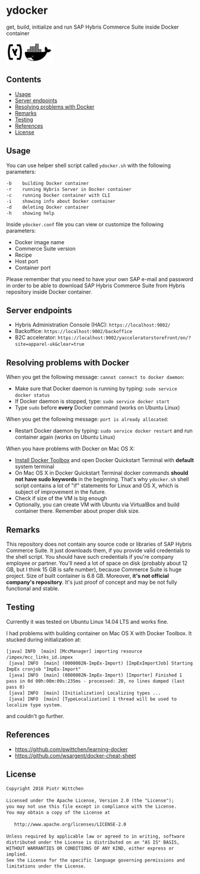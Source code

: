 ydocker
=======

get, build, initialize and run SAP Hybris Commerce Suite inside Docker container

![ydocker logo](ydocker.png)

Contents
--------
- [Usage](#usage)
- [Server endpoints](#server-endpoints)
- [Resolving problems with Docker](#resolving-problems-with-docker)
- [Remarks](#remarks)
- [Testing](#testing)
- [References](#references)
- [License](#license)

Usage
-----

You can use helper shell script called `ydocker.sh` with the following parameters:

```
-b    building Docker container
-r    running Hybris Server in Docker container
-c    running Docker container with CLI
-i    showing info about Docker container
-d    deleting Docker container
-h    showing help
```

Inside `ydocker.conf` file you can view or customize the following parameters:
- Docker image name
- Commerce Suite version
- Recipe
- Host port
- Container port

Please remember that you need to have your own SAP e-mail and password
in order to be able to download SAP Hybris Commerce Suite from Hybris repository inside Docker container.

Server endpoints
----------------
- Hybris Administration Console (HAC): `https://localhost:9002/`
- Backoffice: `https://localhost:9002/backoffice`
- B2C accelerator: `https://localhost:9002/yacceleratorstorefront/en/?site=apparel-uk&clear=true`

Resolving problems with Docker
------------------------------

When you get the following message: `cannot connect to docker daemon`:
- Make sure that Docker daemon is running by typing: `sudo service docker status`
- If Docker daemon is stopped, type: `sudo service docker start`
- Type `sudo` before **every** Docker command (works on Ubuntu Linux)

When you get the following message: `port is already allocated`:
- Restart Docker daemon by typing: `sudo service docker restart` and run container again (works on Ubuntu Linux)

When you have problems with Docker on Mac OS X:
- [Install Docker Toolbox](https://getcarina.com/docs/tutorials/docker-install-mac/) and open Docker Quickstart Terminal with **default** system terminal
- On Mac OS X in Docker Quickstart Terminal docker commands **should not have sudo keywords** in the beginning. That's why `ydocker.sh` shell script contains a lot of "if" statements for Linux and OS X, which is subject of improvement in the future.
- Check if size of the VM is big enough
- Optionally, you can create VM with Ubuntu via VirtualBox and build container there. Remember about proper disk size.

Remarks
-------

This repository does not contain any source code or libraries of SAP Hybris Commerce Suite.
It just downloads them, if you provide valid credentials to the shell script.
You should have such credentials if you're company employee or partner.
You'll need a lot of space on disk (probably about 12 GB, but I think 15 GB is safe number), because Commerce Suite is huge project. Size of built container is 6.8 GB.
Moreover, **it's not official company's repository**.
It's just proof of concept and may be not fully functional and stable.

Testing
-------

Currently it was tested on Ubuntu Linux 14.04 LTS and works fine.

I had problems with building container on Mac OS X with Docker Toolbox. It stucked during initialization at:

```
[java] INFO  [main] [MccManager] importing resource /impex/mcc_links_id.impex
 [java] INFO  [main] (0000002N-ImpEx-Import) [ImpExImportJob] Starting ImpEx cronjob "ImpEx-Import"
 [java] INFO  [main] (0000002N-ImpEx-Import) [Importer] Finished 1 pass in 0d 00h:00m:00s:235ms - processed: 20, no lines dumped (last pass 0)
 [java] INFO  [main] [Initialization] Localizing types ...
 [java] INFO  [main] [TypeLocalization] 1 thread will be used to localize type system.
```

and couldn't go further.

References
----------
- https://github.com/pwittchen/learning-docker
- https://github.com/wsargent/docker-cheat-sheet

License
-------

    Copyright 2016 Piotr Wittchen

    Licensed under the Apache License, Version 2.0 (the "License");
    you may not use this file except in compliance with the License.
    You may obtain a copy of the License at

       http://www.apache.org/licenses/LICENSE-2.0

    Unless required by applicable law or agreed to in writing, software
    distributed under the License is distributed on an "AS IS" BASIS,
    WITHOUT WARRANTIES OR CONDITIONS OF ANY KIND, either express or implied.
    See the License for the specific language governing permissions and
    limitations under the License.
